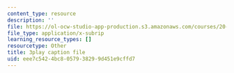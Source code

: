 ```yaml
---
content_type: resource
description: ''
file: https://ol-ocw-studio-app-production.s3.amazonaws.com/courses/20-219-becoming-the-next-bill-nye-writing-and-hosting-the-educational-show-january-iap-2015/eee7c5424bc8057938299d451e9cffd7_VHyCh1mDneE.srt
file_type: application/x-subrip
learning_resource_types: []
resourcetype: Other
title: 3play caption file
uid: eee7c542-4bc8-0579-3829-9d451e9cffd7
---
```

